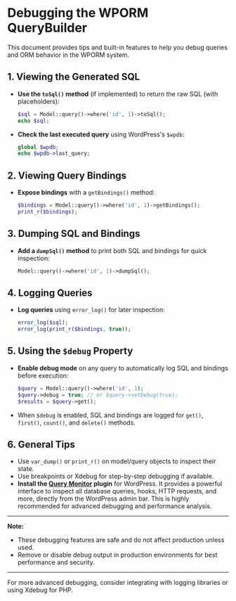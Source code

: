 # Debugging the WPORM QueryBuilder

This document provides tips and built-in features to help you debug queries and ORM behavior in the WPORM system.

## 1. Viewing the Generated SQL

- **Use the `toSql()` method** (if implemented) to return the raw SQL (with placeholders):
  ```php
  $sql = Model::query()->where('id', 1)->toSql();
  echo $sql;
  ```
- **Check the last executed query** using WordPress's `$wpdb`:
  ```php
  global $wpdb;
  echo $wpdb->last_query;
  ```

## 2. Viewing Query Bindings

- **Expose bindings** with a `getBindings()` method:
  ```php
  $bindings = Model::query()->where('id', 1)->getBindings();
  print_r($bindings);
  ```

## 3. Dumping SQL and Bindings

- **Add a `dumpSql()` method** to print both SQL and bindings for quick inspection:
  ```php
  Model::query()->where('id', 1)->dumpSql();
  ```

## 4. Logging Queries

- **Log queries** using `error_log()` for later inspection:
  ```php
  error_log($sql);
  error_log(print_r($bindings, true));
  ```

## 5. Using the `$debug` Property

- **Enable debug mode** on any query to automatically log SQL and bindings before execution:
  ```php
  $query = Model::query()->where('id', 1);
  $query->debug = true; // or $query->setDebug(true);
  $results = $query->get();
  ```
- When `$debug` is enabled, SQL and bindings are logged for `get()`, `first()`, `count()`, and `delete()` methods.

## 6. General Tips

- Use `var_dump()` or `print_r()` on model/query objects to inspect their state.
- Use breakpoints or Xdebug for step-by-step debugging if available.
- **Install the [Query Monitor](https://wordpress.org/plugins/query-monitor/) plugin** for WordPress. It provides a powerful interface to inspect all database queries, hooks, HTTP requests, and more, directly from the WordPress admin bar. This is highly recommended for advanced debugging and performance analysis.

---

**Note:**
- These debugging features are safe and do not affect production unless used.
- Remove or disable debug output in production environments for best performance and security.

---

For more advanced debugging, consider integrating with logging libraries or using Xdebug for PHP.
